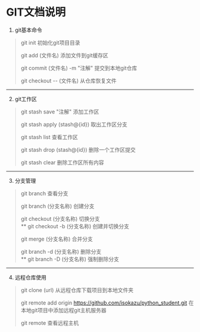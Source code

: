 # GIT文档说明
1. git基本命令
> git init 初始化git项目目录  
> 
> git add (文件名) 添加文件到git缓存区
> 
> git commit (文件名) -m "注解" 提交到本地git仓库  
> 
> git checkout -- (文件名) 从仓库恢复文件  
---
2. git工作区
> git stash save "注解" 添加工作区  
> 
> git stash apply (stash@{id}) 取出工作区分支  
> 
> git stash list 查看工作区  
> 
> git stash drop (stash@{id}) 删除一个工作区提交  
> 
> git stash clear 删除工作区所有内容  
---
3. 分支管理
> git branch 查看分支  
> 
> git branch (分支名称) 创建分支  
> 
> git checkout (分支名称) 切换分支  
> ** git checkout -b (分支名称) 创建并切换分支  
> 
> git merge (分支名称) 合并分支  
> 
> git branch -d (分支名称) 删除分支  
> ** git branch -D (分支名称) 强制删除分支  
---
4. 远程仓库使用
> git clone (url) 从远程仓库下载项目到本地文件夹  
> 
> git remote add origin https://github.com/isokazu/python_student.git 在本地git项目中添加远程git主机服务器  
> 
> git remote 查看远程主机  
> 
> 